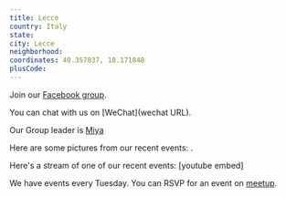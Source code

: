 ```yaml
---
title: Lecce
country: Italy
state: 
city: Lecce
neighborhood: 
coordinates: 40.357037, 18.171848
plusCode:
---
```

Join our [Facebook group](https://www.facebook.com/groups/free.code.camp.lecce).

You can chat with us on [WeChat](wechat URL).

Our Group leader is [Miya](freecodecamp.org/miya)

Here are some pictures from our recent events:
![]().

Here's a stream of one of our recent events:
[youtube embed]

We have events every Tuesday. You can RSVP for an event on [meetup](meetupurl).
